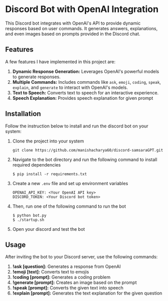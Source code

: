 # Discord Bot with OpenAI Integration

This Discord bot integrates with OpenAI's API to provide dynamic responses based on user commands. It generates answers, explanations, and even images based on prompts provided in the Discord chat.

## Features

A few features I have implemented in this project are:

1. **Dynamic Response Generation:** Leverages OpenAI's powerful models to generate responses.
2. **Multiple Commands:** Includes commands like `ask`, `emoji`, `coding`, `speak`, `explain`, and `generate` to interact with OpenAI's models.  
3. **Text to Speech:** Converts text to speech for an interactive experience.
4. **Speech Explanation:** Provides speech explanation for given prompt


## Installation

Follow the instruction below to install and run the discord bot on your system:

1. Clone the project into your system
    ```
    git clone https://github.com/manishacharya60/discord-samsaraGPT.git
    ```
2. Navigate to the bot directory and run the following command to install required dependencies
    ```
    $ pip install -r requirements.txt
    ```
5. Create a new `.env` file and set up environment variables 
    ```
    OPENAI_API_KEY: <Your OpenAI API key>
    DISCORD_TOKEN: <Your Discord bot token>
    ```
6. Then, run one of the following command to run the bot
    ```
    $ python bot.py
    $ ./startup.sh
    ```
7. Open your discord and test the bot
   
## Usage

After inviting the bot to your Discord server, use the following commands:

1. **!ask [question]:** Generates a response from OpenAI
2. **!emoji [text]:** Converts text to emojis
3. **!coding [prompt]:** Generates a coding problem
4. **!generate [prompt]:** Creates an image based on the prompt
5. **!speak [prompt]:** Converts the given text into speech
6. **!explain [prompt]:** Generates the text explanation for the given question
